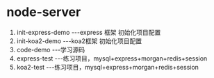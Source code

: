 # node-server

1.   init-express-demo    ---express 框架 初始化项目配置
2.   init-koa2-demo     ---koa2框架 初始化项目配置
3.   code-demo     ---学习源码
4.   express-test  ---练习项目，mysql+express+morgan+redis+session
5.   koa2-test  ---练习项目，mysql+express+morgan+redis+session

